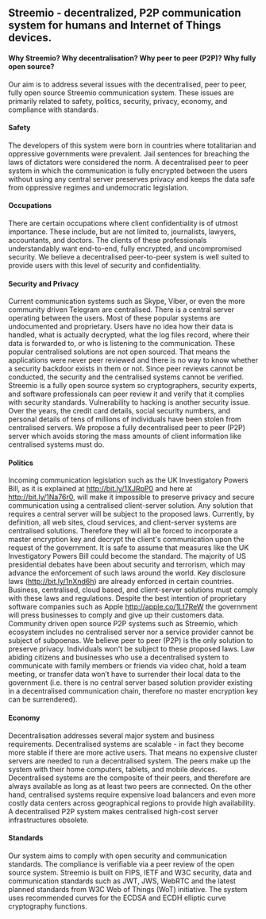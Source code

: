 ## Streemio - decentralized, P2P communication system for humans and Internet of Things devices.

#### Why Streemio? Why decentralisation? Why peer to peer (P2P)? Why fully open source?
Our aim is to address several issues with the decentralised, peer to peer, fully open source Streemio communication system. These issues are primarily related to safety, politics, security, privacy, economy, and compliance with standards.

#### Safety
The developers of this system were born in countries where totalitarian and oppressive governments were prevalent. Jail sentences for breaching the laws of dictators were considered the norm. A decentralised peer to peer system in which the communication is fully encrypted between the users without using any central server preserves privacy and keeps the data safe from oppressive regimes and undemocratic legislation.

#### Occupations
There are certain occupations where client confidentiality is of utmost importance. These include, but are not limited to, journalists, lawyers, accountants, and doctors. The clients of these professionals understandably want end-to-end, fully encrypted, and uncompromised security. We believe a decentralised peer-to-peer system is well suited to provide users with this level of security and confidentiality.

#### Security and Privacy
Current communication systems such as Skype, Viber, or even the more community driven Telegram are centralised. There is a central server operating between the users. Most of these popular systems are undocumented and proprietary. Users have no idea how their data is handled, what is actually decrypted, what the log files record, where their data is forwarded to, or who is listening to the communication. These popular centralised solutions are not open sourced. That means the applications were never peer reviewed and there is no way to know whether a security backdoor exists in them or not. Since peer reviews cannot be conducted, the security and the centralised systems cannot be verified. Streemio is a fully open source system so cryptographers, security experts, and software professionals can peer review it and verify that it complies with security standards.
Vulnerability to hacking is another security issue. Over the years, the credit card details, social security numbers, and personal details of tens of millions of individuals have been stolen from centralised servers. We propose a fully decentralised peer to peer (P2P) server which avoids storing the mass amounts of client information like centralised systems must do.

#### Politics
Incoming communication legislation such as the UK Investigatory Powers Bill, as it is explained at http://bit.ly/1XJRpP0 and here at http://bit.ly/1Na76r0, will make it impossible to preserve privacy and secure communication using a centralised client-server solution. Any solution that requires a central server will be subject to the proposed laws. Currently, by definition, all web sites, cloud services, and client-server systems are centralised solutions. Therefore they will all be forced to incorporate a master encryption key and decrypt the client's communication upon the request of the government. It is safe to assume that measures like the UK Investigatory Powers Bill could become the standard. The majority of US presidential debates have been about security and terrorism, which may advance the enforcement of such laws around the world. Key disclosure laws (http://bit.ly/1nXnd6h) are already enforced in certain countries. Business, centralised, cloud based, and client-server solutions must comply with these laws and regulations. Despite the best intention of proprietary software companies such as Apple http://apple.co/1Lt7ReW the government will press businesses to comply and give up their customers data. Community driven open source P2P systems such as Streemio, which ecosystem includes no centralised server nor a service provider cannot be subject of subpoenas. 
We believe peer to peer (P2P) is the only solution to preserve privacy. Individuals won't be subject to these proposed laws. Law abiding citizens and businesses who use a decentralised system to communicate with family members or friends via video chat, hold a team meeting, or transfer data won’t have to surrender their local data to the government (i.e. there is no central server based solution provider existing in a decentralised communication chain, therefore no master encryption key can be surrendered).

#### Economy
Decentralisation addresses several major system and business requirements. Decentralised systems are scalable - in fact they become more stable if there are more active users. That means no expensive cluster servers are needed to run a decentralised system. The peers make up the system with their home computers, tablets, and mobile devices. Decentralised systems are the composite of their peers, and therefore are always available as long as at least two peers are connected. On the other hand, centralised systems require expensive load balancers and even more costly data centers across geographical regions to provide high availability. A decentralised P2P system makes centralised high-cost server infrastructures obsolete.

#### Standards
Our system aims to comply with open security and communication standards. The compliance is verifiable via a peer review of the open source system. Streemio is built on FIPS, IETF and W3C security, data and communication standards such as JWT, JWS, WebRTC and the latest planned standards from W3C Web of Things (WoT) initiative. The system uses recommended curves for the ECDSA and ECDH elliptic curve cryptography functions.

